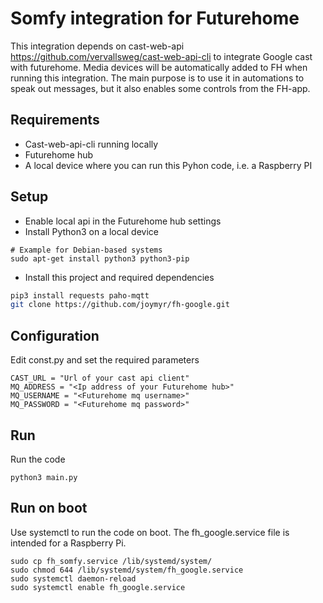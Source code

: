 # Somfy integration for Futurehome

This integration depends on cast-web-api https://github.com/vervallsweg/cast-web-api-cli
to integrate Google cast with futurehome.
Media devices will be automatically added to FH when running this integration.
The main purpose is to use it in automations to speak out messages,
but it also enables some controls from the FH-app.

## Requirements

* Cast-web-api-cli running locally
* Futurehome hub
* A local device where you can run this Pyhon code, i.e. a Raspberry PI

## Setup

* Enable local api in the Futurehome hub settings
* Install Python3 on a local device
```
# Example for Debian-based systems
sudo apt-get install python3 python3-pip
```

* Install this project and required dependencies
```bash
pip3 install requests paho-mqtt
git clone https://github.com/joymyr/fh-google.git
```

## Configuration

Edit const.py and set the required parameters

```
CAST_URL = "Url of your cast api client"
MQ_ADDRESS = "<Ip address of your Futurehome hub>"
MQ_USERNAME = "<Futurehome mq username>"
MQ_PASSWORD = "<Futurehome mq password>"
```

## Run

Run the code

```
python3 main.py
```

## Run on boot

Use systemctl to run the code on boot.
The fh_google.service file is intended for a Raspberry Pi.

```
sudo cp fh_somfy.service /lib/systemd/system/
sudo chmod 644 /lib/systemd/system/fh_google.service
sudo systemctl daemon-reload
sudo systemctl enable fh_google.service
```
